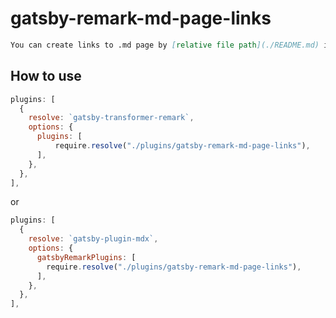 # gatsby-remark-md-page-links
```markdown
You can create links to .md page by [relative file path](./README.md) instead of [url style link](../README/)
```

## How to use
```js:gatsby-config.js
plugins: [
  {
    resolve: `gatsby-transformer-remark`,
    options: {
      plugins: [
          require.resolve("./plugins/gatsby-remark-md-page-links"),
      ],
    },
  },
],
```
or
```js:gatsby-config.js
plugins: [
  {
    resolve: `gatsby-plugin-mdx`,
    options: {
      gatsbyRemarkPlugins: [
        require.resolve("./plugins/gatsby-remark-md-page-links"),
      ],
    },
  },
],
```